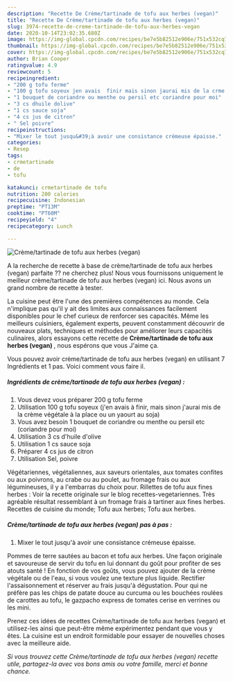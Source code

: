 ```yaml
---
description: "Recette De Crème/tartinade de tofu aux herbes (vegan)"
title: "Recette De Crème/tartinade de tofu aux herbes (vegan)"
slug: 3974-recette-de-creme-tartinade-de-tofu-aux-herbes-vegan
date: 2020-10-14T23:02:35.680Z
image: https://img-global.cpcdn.com/recipes/be7e5b82512e906e/751x532cq70/cremetartinade-de-tofu-aux-herbes-vegan-photo-principale-de-la-recette.jpg
thumbnail: https://img-global.cpcdn.com/recipes/be7e5b82512e906e/751x532cq70/cremetartinade-de-tofu-aux-herbes-vegan-photo-principale-de-la-recette.jpg
cover: https://img-global.cpcdn.com/recipes/be7e5b82512e906e/751x532cq70/cremetartinade-de-tofu-aux-herbes-vegan-photo-principale-de-la-recette.jpg
author: Brian Cooper
ratingvalue: 4.9
reviewcount: 5
recipeingredient:
- "200 g tofu ferme"
- "100 g tofu soyeux jen avais  finir mais sinon jaurai mis de la crme vgtale  la place ou un yaourt au soja"
- "1 bouquet de coriandre ou menthe ou persil etc coriandre pour moi"
- "3 cs dhuile dolive"
- "1 cs sauce soja"
- "4 cs jus de citron"
- " Sel poivre"
recipeinstructions:
- "Mixer le tout jusqu&#39;à avoir une consistance crémeuse épaisse."
categories:
- Resep
tags:
- crmetartinade
- de
- tofu

katakunci: crmetartinade de tofu 
nutrition: 200 calories
recipecuisine: Indonesian
preptime: "PT13M"
cooktime: "PT60M"
recipeyield: "4"
recipecategory: Lunch

---
```



![Crème/tartinade de tofu aux herbes (vegan)](https://img-global.cpcdn.com/recipes/be7e5b82512e906e/751x532cq70/cremetartinade-de-tofu-aux-herbes-vegan-photo-principale-de-la-recette.jpg)

A la recherche de recette à base de crème/tartinade de tofu aux herbes (vegan) parfaite ?? ne cherchez plus! Nous vous fournissons uniquement le meilleur crème/tartinade de tofu aux herbes (vegan) ici. Nous avons un grand nombre de recette à tester.

La cuisine peut être l'une des premières compétences au monde. Cela n'implique pas qu'il y ait des limites aux connaissances facilement disponibles pour le chef curieux de renforcer ses capacités. Même les meilleurs cuisiniers, également experts, peuvent constamment découvrir de nouveaux plats, techniques et méthodes pour améliorer leurs capacités culinaires, alors essayons cette recette de <strong> Crème/tartinade de tofu aux herbes (vegan) </strong>, nous espérons que vous J'aime ça.

<!--inarticleads1-->

Vous pouvez avoir crème/tartinade de tofu aux herbes (vegan) en utilisant 7 Ingrédients et 1 pas. Voici comment vous faire il.

##### Ingrédients de crème/tartinade de tofu aux herbes (vegan) :

1. Vous devez vous préparer 200 g tofu ferme
1. Utilisation 100 g tofu soyeux (j&#39;en avais à finir, mais sinon j&#39;aurai mis de la crème végétale à la place ou un yaourt au soja)
1. Vous avez besoin 1 bouquet de coriandre ou menthe ou persil etc (coriandre pour moi)
1. Utilisation 3 cs d&#39;huile d&#39;olive
1. Utilisation 1 cs sauce soja
1. Préparer 4 cs jus de citron
1. Utilisation  Sel, poivre


Végétariennes, végétaliennes, aux saveurs orientales, aux tomates confites ou aux poivrons, au crabe ou au poulet, au fromage frais ou aux légumineuses, il y a l&#39;embarras du choix pour. Rillettes de tofu aux fines herbes : Voir la recette originale sur le blog recettes-vegetariennes. Très agréable résultat ressemblant à un fromage frais à tartiner aux fines herbes. Recettes de cuisine du monde; Tofu aux herbes; Tofu aux herbes. 

<!--inarticleads2-->

##### Crème/tartinade de tofu aux herbes (vegan) pas à pas :

1. Mixer le tout jusqu&#39;à avoir une consistance crémeuse épaisse.


Pommes de terre sautées au bacon et tofu aux herbes. Une façon originale et savoureuse de servir du tofu en lui donnant du goût pour profiter de ses atouts santé ! En fonction de vos goûts, vous pouvez ajouter de la crème végétale ou de l&#39;eau, si vous voulez une texture plus liquide. Rectifier l&#39;assaisonnement et réserver au frais jusqu&#39;à dégustation. Pour qui ne préfère pas les chips de patate douce au curcuma ou les bouchées roulées de carottes au tofu, le gazpacho express de tomates cerise en verrines ou les mini. 

<!--inarticleads1-->

<p>
Prenez ces idées de recettes Crème/tartinade de tofu aux herbes (vegan) et utilisez-les ainsi que peut-être même expérimentez pendant que vous y êtes. La cuisine est un endroit formidable pour essayer de nouvelles choses avec la meilleure aide.
</p>

<p>
<i>Si vous trouvez cette Crème/tartinade de tofu aux herbes (vegan) recette utile, partagez-la avec vos bons amis ou votre famille, merci et bonne chance.</i>
</p>
